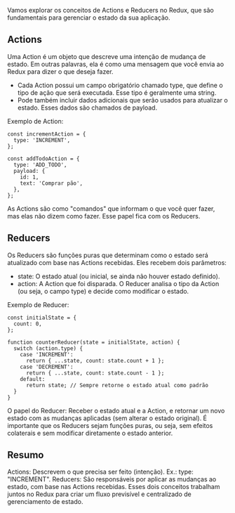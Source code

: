 Vamos explorar os conceitos de Actions e Reducers no Redux, que são fundamentais para gerenciar o estado da sua aplicação.

## Actions
Uma Action é um objeto que descreve uma intenção de mudança de estado. Em outras palavras, ela é como uma mensagem que você envia ao Redux para dizer o que deseja fazer.
- Cada Action possui um campo obrigatório chamado type, que define o tipo de ação que será executada. Esse tipo é geralmente uma string.
- Pode também incluir dados adicionais que serão usados para atualizar o estado. Esses dados são chamados de payload.

Exemplo de Action:
```
const incrementAction = {
  type: 'INCREMENT',
};

const addTodoAction = {
  type: 'ADD_TODO',
  payload: {
    id: 1,
    text: 'Comprar pão',
  },
};
```

As Actions são como "comandos" que informam o que você quer fazer, mas elas não dizem como fazer. Esse papel fica com os Reducers.

## Reducers
Os Reducers são funções puras que determinam como o estado será atualizado com base nas Actions recebidas. Eles recebem dois parâmetros:
- state: O estado atual (ou inicial, se ainda não houver estado definido).
- action: A Action que foi disparada.
O Reducer analisa o tipo da Action (ou seja, o campo type) e decide como modificar o estado.

Exemplo de Reducer:
```
const initialState = {
  count: 0,
};

function counterReducer(state = initialState, action) {
  switch (action.type) {
    case 'INCREMENT':
      return { ...state, count: state.count + 1 };
    case 'DECREMENT':
      return { ...state, count: state.count - 1 };
    default:
      return state; // Sempre retorne o estado atual como padrão
  }
}
```

O papel do Reducer: Receber o estado atual e a Action, e retornar um novo estado com as mudanças aplicadas (sem alterar o estado original).
É importante que os Reducers sejam funções puras, ou seja, sem efeitos colaterais e sem modificar diretamente o estado anterior.

## Resumo
Actions: Descrevem o que precisa ser feito (intenção). Ex.: type: "INCREMENT".
Reducers: São responsáveis por aplicar as mudanças ao estado, com base nas Actions recebidas.
Esses dois conceitos trabalham juntos no Redux para criar um fluxo previsível e centralizado de gerenciamento de estado.


